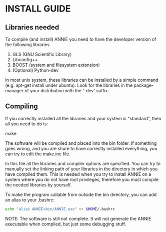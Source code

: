 # INSTALL GUIDE

## Libraries needed
To compile (and install) ANNIE you need to have the developer version of the following libraries

1. GLS (GNU Scientific Library)
2. Libconfig++
3. BOOST (system and filesystem extension)
4. (Optional) Python-dev

In most unix system, these libraries can be installed by a simple command (e.g. apt-get install under ubuntu). 
Look for the libraries in the package-manager of your distribution with the '-dev' suffix.

## Compiling

If you correctly installed all the libraries and your system is "standard", then all you need to do is:

make 

The software will be compiled and placed into the bin folder. If something goes wrong, and you are shure to have
correctly installed everything, you can try to edit the make.inc file.

In this file all the libraries and compiler options are specified. You can try to manually set the linking
path of your libraries in the directory in which you have compiled them. This is needed when you try to install
ANNIE on a system where you do not have root privileges, therefore you must compile the needed libraries by yourself.

To make the program callable from outside the bin directory, you can add an alias to your .bashrc:

```bash
echo "alias ANNIE=bin/ANNIE.exe" >> $HOME/.bashrc
```

NOTE: The software is still not complete. It will not generate the ANNIE executable when compiled, but just some
debugging stuff.
